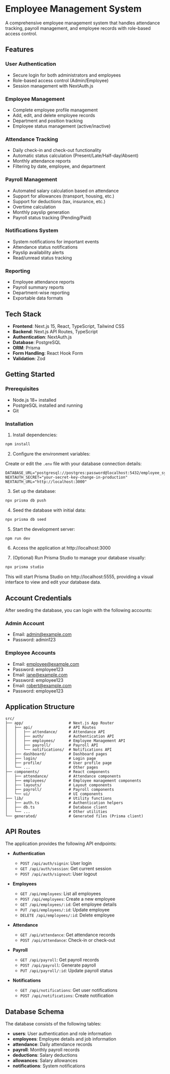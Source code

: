 # Employee Management System

A comprehensive employee management system that handles attendance tracking, payroll management, and employee records with role-based access control.

## Features

### User Authentication
- Secure login for both administrators and employees
- Role-based access control (Admin/Employee)
- Session management with NextAuth.js

### Employee Management
- Complete employee profile management
- Add, edit, and delete employee records
- Department and position tracking
- Employee status management (active/inactive)

### Attendance Tracking
- Daily check-in and check-out functionality
- Automatic status calculation (Present/Late/Half-day/Absent)
- Monthly attendance reports
- Filtering by date, employee, and department

### Payroll Management
- Automated salary calculation based on attendance
- Support for allowances (transport, housing, etc.)
- Support for deductions (tax, insurance, etc.)
- Overtime calculation
- Monthly payslip generation
- Payroll status tracking (Pending/Paid)

### Notifications System
- System notifications for important events
- Attendance status notifications
- Payslip availability alerts
- Read/unread status tracking

### Reporting
- Employee attendance reports
- Payroll summary reports
- Department-wise reporting
- Exportable data formats

## Tech Stack

- **Frontend**: Next.js 15, React, TypeScript, Tailwind CSS
- **Backend**: Next.js API Routes, TypeScript
- **Authentication**: NextAuth.js
- **Database**: PostgreSQL
- **ORM**: Prisma
- **Form Handling**: React Hook Form
- **Validation**: Zod

## Getting Started

### Prerequisites

- Node.js 18+ installed
- PostgreSQL installed and running
- Git

### Installation

1. Install dependencies:

```bash
npm install
```

2. Configure the environment variables:

Create or edit the `.env` file with your database connection details:

```
DATABASE_URL="postgresql://postgres:password@localhost:5432/employee_system"
NEXTAUTH_SECRET="your-secret-key-change-in-production"
NEXTAUTH_URL="http://localhost:3000"
```

3. Set up the database:

```bash
npx prisma db push
```

4. Seed the database with initial data:

```bash
npx prisma db seed
```

5. Start the development server:

```bash
npm run dev
```

6. Access the application at http://localhost:3000

7. (Optional) Run Prisma Studio to manage your database visually:

```bash
npx prisma studio
```

This will start Prisma Studio on http://localhost:5555, providing a visual interface to view and edit your database data.

## Account Credentials

After seeding the database, you can login with the following accounts:

### Admin Account
- Email: admin@example.com
- Password: admin123

### Employee Accounts
- Email: employee@example.com
- Password: employee123
- Email: jane@example.com
- Password: employee123
- Email: robert@example.com
- Password: employee123

## Application Structure

```
src/
├── app/                    # Next.js App Router
│   ├── api/                # API Routes
│   │   ├── attendance/     # Attendance API
│   │   ├── auth/           # Authentication API
│   │   ├── employees/      # Employee Management API
│   │   ├── payroll/        # Payroll API
│   │   └── notifications/  # Notifications API
│   ├── dashboard/          # Dashboard pages
│   ├── login/              # Login page
│   ├── profile/            # User profile page
│   └── ...                 # Other pages
├── components/             # React components
│   ├── attendance/         # Attendance components
│   ├── employees/          # Employee management components
│   ├── layouts/            # Layout components
│   ├── payroll/            # Payroll components
│   └── ui/                 # UI components
├── lib/                    # Utility functions
│   ├── auth.ts             # Authentication helpers
│   ├── db.ts               # Database client
│   └── ...                 # Other utilities
└── generated/              # Generated files (Prisma client)
```

## API Routes

The application provides the following API endpoints:

- **Authentication**
  - `POST /api/auth/signin`: User login
  - `GET /api/auth/session`: Get current session
  - `POST /api/auth/signout`: User logout

- **Employees**
  - `GET /api/employees`: List all employees
  - `POST /api/employees`: Create a new employee
  - `GET /api/employees/:id`: Get employee details
  - `PUT /api/employees/:id`: Update employee
  - `DELETE /api/employees/:id`: Delete employee

- **Attendance**
  - `GET /api/attendance`: Get attendance records
  - `POST /api/attendance`: Check-in or check-out

- **Payroll**
  - `GET /api/payroll`: Get payroll records
  - `POST /api/payroll`: Generate payroll
  - `PUT /api/payroll/:id`: Update payroll status

- **Notifications**
  - `GET /api/notifications`: Get user notifications
  - `POST /api/notifications`: Create notification

## Database Schema

The database consists of the following tables:

- **users**: User authentication and role information
- **employees**: Employee details and job information
- **attendance**: Daily attendance records
- **payroll**: Monthly payroll records
- **deductions**: Salary deductions
- **allowances**: Salary allowances
- **notifications**: System notifications

